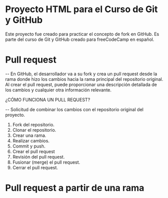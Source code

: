 # Proyecto HTML para el Curso de Git y GitHub

Este proyecto fue creado para practicar el concepto de fork en GitHub. Es parte del curso de Git y GitHub creado para freeCodeCamp en español.

# Pull request

-- En GitHub, el desarrollador va a su fork y crea un pull request desde la rama donde hizo los cambios hacia la rama principal del repositorio original. Al crear el pull request, puede proporcionar una descripción detallada de los cambios y cualquier otra información relevante.

¿CÓMO FUNCIONA UN PULL REQUEST?

-- Solicitud de combinar los cambios con el repositorio original del proyecto.

1. Fork del repositorio.
2. Clonar el repositorio.
3. Crear una rama.
4. Realizar cambios.
5. Commit y push.
6. Crear el pull request
7. Revisión del pull request.
8. Fusionar (merge) el pull request.
9. Cerrar el pull request.

# Pull request a partir de una rama
